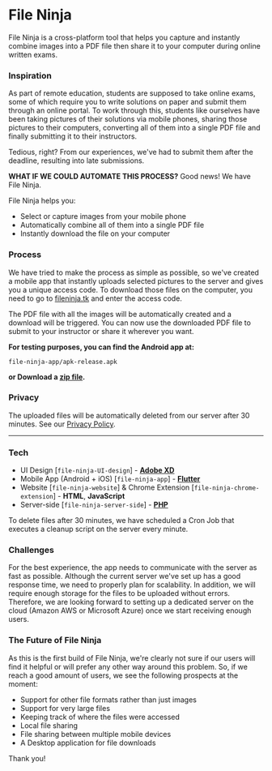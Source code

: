 # File Ninja

File Ninja is a cross-platform tool that helps you capture and instantly combine images into a PDF file then share it to your computer during online written exams.

### Inspiration
As part of remote education, students are supposed to take online exams, some of which require you to write solutions on paper and submit them through an online portal. To work through this, students like ourselves have been taking pictures of their solutions via mobile phones, sharing those pictures to their computers, converting all of them into a single PDF file and finally submitting it to their instructors.

Tedious, right? From our experiences, we've had to submit them after the deadline, resulting into late submissions.

**WHAT IF WE COULD AUTOMATE THIS PROCESS?**
Good news! We  have File Ninja.

File Ninja helps you:

- Select or capture images from your mobile phone
- Automatically combine all of them into a single PDF file
- Instantly download the file on your computer

### Process
We have tried to make the process as simple as possible, so we've created a mobile app that instantly uploads selected pictures to the server and gives you a unique access code. To download those files on the computer, you need to go to [fileninja.tk](https://fileninja.tk) and enter the access code.

The PDF file with all the images will be automatically created and a download will be triggered. You can now use the downloaded PDF file to submit to your instructor or share it wherever you want.

**For testing purposes, you can find the Android app at:**
```
file-ninja-app/apk-release.apk
```

**or Download a [zip file](https://fileninja.tk/downloads/file-ninja-apk.zip).**

### Privacy
The uploaded files will be automatically deleted from our server after 30 minutes. See our [Privacy Policy](https://fileninja.tk/privacy-policy).

****

### Tech

- UI Design [`file-ninja-UI-design`] - **[Adobe XD](https://www.adobe.com/products/xd.html)**
- Mobile App (Android + iOS) [`file-ninja-app`] - **[Flutter](https://flutter.dev/)**
- Website [`file-ninja-website`] & Chrome Extension [`file-ninja-chrome-extension`] - **HTML**, **JavaScript**
- Server-side [`file-ninja-server-side`] - **[PHP](https://php.net)**

To delete files after 30 minutes, we have scheduled a Cron Job that executes a cleanup script on the server every minute.

### Challenges
For the best experience, the app needs to communicate with the server as fast as possible. Although the current server we've set up has a good response time, we need to properly plan for scalability. In addition, we will require enough storage for the files to be uploaded without errors. Therefore, we are looking forward to setting up a dedicated server on the cloud (Amazon AWS or Microsoft Azure) once we start receiving enough users.

### The Future of File Ninja
As this is the first build of File Ninja, we're clearly not sure if our users will find it helpful or will prefer any other way around this problem. So, if we reach a good amount of users, we see the following prospects at the moment:

- Support for other file formats rather than just images
- Support for very large files
- Keeping track of where the files were accessed
- Local file sharing
- File sharing between multiple mobile devices
- A Desktop application for file downloads

Thank you!
